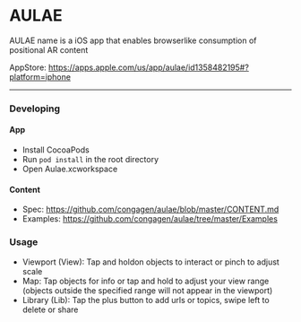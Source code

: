 # AULAE

AULAE name is a iOS app that enables browserlike consumption of positional AR content

AppStore: https://apps.apple.com/us/app/aulae/id1358482195#?platform=iphone

---

### Developing
#### App
- Install CocoaPods
- Run ```pod install``` in the root directory
- Open Aulae.xcworkspace

#### Content
- Spec: https://github.com/congagen/aulae/blob/master/CONTENT.md
- Examples: https://github.com/congagen/aulae/tree/master/Examples

### Usage

- Viewport (View):
Tap and holdon objects to interact or pinch to adjust scale
- Map:
Tap objects for info or tap and hold to adjust your view range (objects outside the specified range will not appear in the viewport)
- Library (Lib):
Tap the plus button to add urls or topics, swipe left to delete or share
